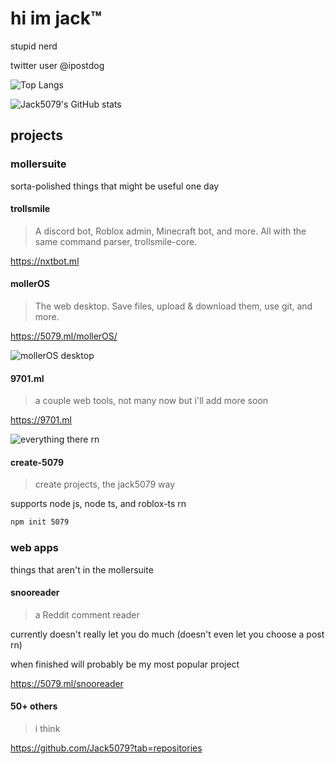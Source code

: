 # hi im jack&trade;

stupid nerd

twitter user @ipostdog

![Top Langs](https://github-readme-stats.vercel.app/api/top-langs/?username=Jack5079)

![Jack5079's GitHub stats](https://github-readme-stats.vercel.app/api?username=Jack5079&count_private=true&show_icon=true)

## projects

### mollersuite

sorta-polished things that might be useful one day

#### trollsmile

> A discord bot, Roblox admin, Minecraft bot, and more. All with the same command parser, trollsmile-core.

https://nxtbot.ml

#### mollerOS

> The web desktop. Save files, upload & download them, use git, and more.

https://5079.ml/mollerOS/

![mollerOS desktop](https://user-images.githubusercontent.com/29169102/115480507-9ce37800-a218-11eb-84f7-015f12530e0e.png)

#### 9701.ml

> a couple web tools, not many now but i'll add more soon

https://9701.ml

![everything there rn](https://user-images.githubusercontent.com/29169102/115480971-96093500-a219-11eb-9135-46c74ffc08a8.png)

#### create-5079

> create projects, the jack5079 way

supports node js, node ts, and roblox-ts rn

```sh
npm init 5079
```

### web apps

things that aren't in the mollersuite

#### snooreader

> a Reddit comment reader

currently doesn't really let you do much (doesn't even let you choose a post rn)

when finished will probably be my most popular project

https://5079.ml/snooreader

#### 50+ others

> i think

https://github.com/Jack5079?tab=repositories
